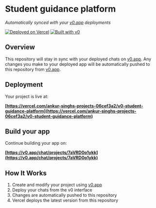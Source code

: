# Student guidance platform

*Automatically synced with your [v0.app](https://v0.app) deployments*

[![Deployed on Vercel](https://img.shields.io/badge/Deployed%20on-Vercel-black?style=for-the-badge&logo=vercel)](https://vercel.com/ankur-singhs-projects-06cef3a2/v0-student-guidance-platform)
[![Built with v0](https://img.shields.io/badge/Built%20with-v0.app-black?style=for-the-badge)](https://v0.app/chat/projects/7aVRD0o1ykk)

## Overview

This repository will stay in sync with your deployed chats on [v0.app](https://v0.app).
Any changes you make to your deployed app will be automatically pushed to this repository from [v0.app](https://v0.app).

## Deployment

Your project is live at:

**[https://vercel.com/ankur-singhs-projects-06cef3a2/v0-student-guidance-platform](https://vercel.com/ankur-singhs-projects-06cef3a2/v0-student-guidance-platform)**

## Build your app

Continue building your app on:

**[https://v0.app/chat/projects/7aVRD0o1ykk](https://v0.app/chat/projects/7aVRD0o1ykk)**

## How It Works

1. Create and modify your project using [v0.app](https://v0.app)
2. Deploy your chats from the v0 interface
3. Changes are automatically pushed to this repository
4. Vercel deploys the latest version from this repository

